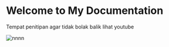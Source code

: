 # Welcome to My Documentation
Tempat penitipan agar tidak bolak balik lihat youtube

![nnnn](https://media1.tenor.com/m/yqMpj81AcaMAAAAC/niqabi-butterfli-islam.gif)







